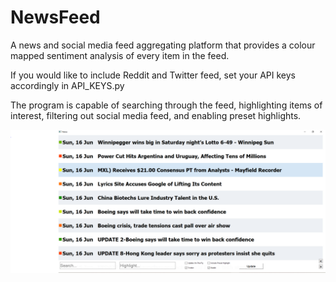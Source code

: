 # NewsFeed
A news and social media feed aggregating platform that provides a colour mapped sentiment analysis of every item in the feed.<br>

If you would like to include Reddit and Twitter feed, set your API keys accordingly in API_KEYS.py<br>

The program is capable of searching through the feed, highlighting items of interest, filtering out social media feed, and enabling preset highlights.<br>

![Image of Yaktocat](https://github.com/D-Thatcher/NewsFeed/blob/master/read_me.PNG)
